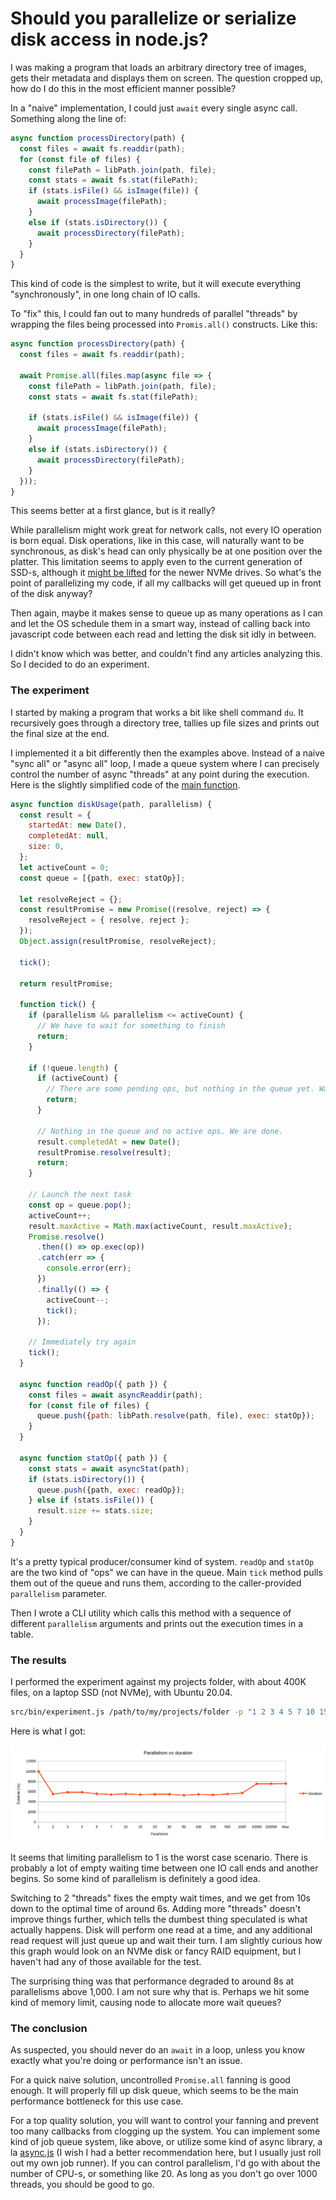 # Should you parallelize or serialize disk access in node.js?

I was making a program that loads an arbitrary directory tree of images, gets their metadata and displays them on screen. The question cropped up, how do I do this in the most efficient manner possible?

In a "naive" implementation, I could just `await` every single async call. Something along the line of:

```javascript
async function processDirectory(path) {
  const files = await fs.readdir(path);
  for (const file of files) {
    const filePath = libPath.join(path, file);
    const stats = await fs.stat(filePath);
    if (stats.isFile() && isImage(file)) {
      await processImage(filePath);
    }
    else if (stats.isDirectory()) {
      await processDirectory(filePath);
    } 
  }
}
```

This kind of code is the simplest to write, but it will execute everything "synchronously", in one long chain of IO calls.

To "fix" this, I could fan out to many hundreds of parallel "threads" by wrapping the files being processed into `Promis.all()` constructs. Like this:

```javascript
async function processDirectory(path) {
  const files = await fs.readdir(path);
  
  await Promise.all(files.map(async file => {
    const filePath = libPath.join(path, file);
    const stats = await fs.stat(filePath);
    
    if (stats.isFile() && isImage(file)) {
      await processImage(filePath);
    }
    else if (stats.isDirectory()) {
      await processDirectory(filePath);
    }
  }));
}
```

This seems better at a first glance, but is it really?

While parallelism might work great for network calls, not every IO operation is born equal. Disk operations, like in this case, will naturally want to be synchronous, as disk's head can only physically be at one position over the platter. This limitation seems to apply even to the current generation of SSD-s, although it [might be lifted](https://qr.ae/pN2XIL) for the newer NVMe drives. So what's the point of parallelizing my code, if all my callbacks will get queued up in front of the disk anyway?

Then again, maybe it makes sense to queue up as many operations as I can and let the OS schedule them in a smart way, instead of calling back into javascript code between each read and letting the disk sit idly in between.

I didn't know which was better, and couldn't find any articles analyzing this. So I decided to do an experiment.

### The experiment

I started by making a program that works a bit like shell command `du`. It recursively goes through a directory tree, tallies up file sizes and prints out the final size at the end.

I implemented it a bit differently then the examples above. Instead of a naive "sync all" or "async all" loop, I made a queue system where I can precisely control the number of async "threads" at any point during the execution. Here is the slightly simplified code of the [main function](https://github.com/panta82/disk-read-experiment/blob/master/src/disk_usage.js).

```javascript
async function diskUsage(path, parallelism) {
  const result = {
    startedAt: new Date(),
    completedAt: null,
    size: 0,
  };
  let activeCount = 0;
  const queue = [{path, exec: statOp}];

  let resolveReject = {};
  const resultPromise = new Promise((resolve, reject) => {
    resolveReject = { resolve, reject };
  });
  Object.assign(resultPromise, resolveReject);

  tick();

  return resultPromise;

  function tick() {
    if (parallelism && parallelism <= activeCount) {
      // We have to wait for something to finish
      return;
    }

    if (!queue.length) {
      if (activeCount) {
        // There are some pending ops, but nothing in the queue yet. Wait a bit.
        return;
      }

      // Nothing in the queue and no active ops. We are done.
      result.completedAt = new Date();
      resultPromise.resolve(result);
      return;
    }

    // Launch the next task
    const op = queue.pop();
    activeCount++;
    result.maxActive = Math.max(activeCount, result.maxActive);
    Promise.resolve()
      .then(() => op.exec(op))
      .catch(err => {
        console.error(err);
      })
      .finally(() => {
        activeCount--;
        tick();
      });

    // Immediately try again
    tick();
  }

  async function readOp({ path }) {
    const files = await asyncReaddir(path);
    for (const file of files) {
      queue.push({path: libPath.resolve(path, file), exec: statOp});
    }
  }

  async function statOp({ path }) {
    const stats = await asyncStat(path);
    if (stats.isDirectory()) {
      queue.push({path, exec: readOp});
    } else if (stats.isFile()) {
      result.size += stats.size;
    }
  }
}
```

It's a pretty typical producer/consumer kind of system. `readOp` and `statOp` are the two kind of "ops" we can have in the queue. Main `tick` method pulls them out of the queue and runs them, according to the caller-provided `parallelism` parameter.

Then I wrote a CLI utility which calls this method with a sequence of different `parallelism` arguments and prints out the execution times in a table.

### The results

I performed the experiment against my projects folder, with about 400K files, on a laptop SSD (not NVMe), with Ubuntu 20.04.

```bash
src/bin/experiment.js /path/to/my/projects/folder -p "1 2 3 4 5 7 10 15 20 30 50 100 200 500 1000 10000 100000 0"
```

Here is what I got:

![Chart](misc/chart.png)

It seems that limiting parallelism to 1 is the worst case scenario. There is probably a lot of empty waiting time between one IO call ends and another begins. So some kind of parallelism is definitely a good idea.

Switching to 2 "threads" fixes the empty wait times, and we get from 10s down to the optimal time of around 6s. Adding more "threads" doesn't improve things further, which tells the dumbest thing speculated is what actually happens. Disk will perform one read at a time, and any additional read request will just queue up and wait their turn. I am slightly curious how this graph would look on an NVMe disk or fancy RAID equipment, but I haven't had any of those available for the test.

The surprising thing was that performance degraded to around 8s at parallelisms above 1,000. I am not sure why that is. Perhaps we hit some kind of memory limit, causing node to allocate more wait queues?

### The conclusion

As suspected, you should never do an `await` in a loop, unless you know exactly what you're doing or performance isn't an issue.

For a quick naive solution, uncontrolled `Promise.all` fanning is good enough. It will properly fill up disk queue, which seems to be the main performance bottleneck for this use case. 

For a top quality solution, you will want to control your fanning and prevent too many callbacks from clogging up the system. You can implement some kind of job queue system, like above, or utilize some kind of async library, a la [async.js](https://www.npmjs.com/package/async) (I wish I had a better recommendation here, but I usually just roll out my own job runner). If you can control parallelism, I'd go with about the number of CPU-s, or something like 20. As long as you don't go over 1000 threads, you should be good to go.
